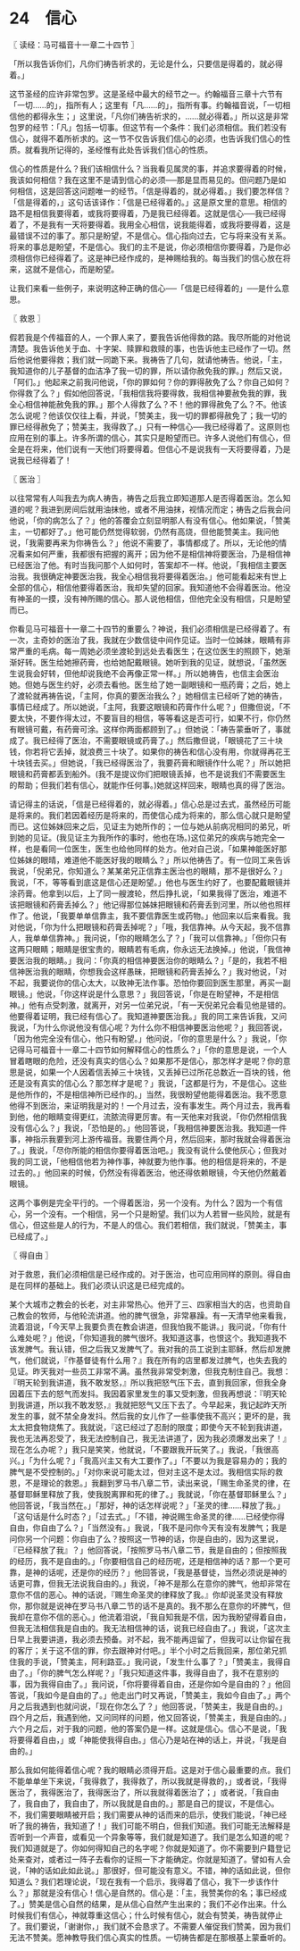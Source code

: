 # 24　信心



〖 读经：马可福音十一章二十四节 〗

「所以我告诉你们，凡你们祷告祈求的，无论是什么，只要信是得着的，就必得着。」

这节圣经的应许非常包罗。这是圣经中最大的经节之一。约翰福音三章十六节有「一切……的」，指所有人；这里有「凡……的」，指所有事。约翰福音说，「一切相信他的都得永生；」这里说，「凡你们祷告祈求的，……就必得着。」所以这是非常包罗的经节：「凡」包括一切事。但这节有一个条件：我们必须相信。我们若没有信心，就得不着所祈求的。这一节不仅告诉我们信心的必须，也告诉我们信心的性质。就看我所记得的，圣经惟有此处告诉我们信心的性质。

信心的性质是什么？我们该相信什么？当我看见属灵的事，并追求要得着的时候，我该如何相信？我在这里不是请到信心的必须──那是显而易见的。但问题乃是如何相信，这是回答这问题唯一的经节。「信是得着的，就必得着。」我们要怎样信？「信是得着的，」这句话该译作：「信是已经得着的。」这是原文里的意思。相信的路不是相信我要得着，或我将要得着，乃是我已经得着。这就是信心──我已经得着了，不是我有一天将要得着。我用全心相信，说我能得着，或我将要得着，这是最错误不过的事了。那只是盼望，不是信心。信心指向过去，它与将来没有关系。将来的事总是盼望，不是信心。我们的主不是说，你必须相信你要得着，乃是你必须相信你已经得着了。这是神已经作成的，是神赐给我的。每当我们的信心放在将来，这就不是信心，而是盼望。

让我们来看一些例子，来说明这种正确的信心──「信是已经得着的」──是什么意思。



〖 救恩 〗

假若我是个传福音的人，一个罪人来了，要我告诉他得救的路。我尽所能的对他说清楚。我告诉他关于血、十字架、赎罪和救赎的事，也告诉他主已经作了一切。然后他说他要得救；我们就一同跪下来。我祷告了几句，就请他祷告。他说，「主，我知道你的儿子基督的血洁净了我一切的罪，所以请你赦免我的罪。」然后又说，「阿们。」他起来之前我问他说，「你的罪如何？你的罪得赦免了么？你自己如何？你得救了么？」假如他回答说，「我相信我将要得救，我相信神要赦免我的罪，我全心相信神能赦免我的罪。」那个人得救了么？不！他的罪得赦免了么？不。他该怎么说呢？他该仅仅往上看，并说，「赞美主，我一切的罪都得赦免了；我一切的罪已经得赦免了；赞美主，我得救了。」只有一种信心──我已经得着了。这原则也应用在别的事上。许多所谓的信心，其实只是盼望而已。许多人说他们有信心，但全是在将来，他们说有一天他们将要得着。但信心不是说我有一天将要得着，乃是说我已经得着了！



〖 医治 〗

以往常常有人叫我去为病人祷告，祷告之后我立即知道那人是否得着医治。怎么知道的呢？我进到房间后就用油抹他，或者不用油抹，视情况而定；祷告之后我会问他说，「你的病怎么了？」他的答覆会立刻显明那人有没有信心。他如果说，「赞美主，一切都好了。」他可能仍然觉得软弱，仍然有高烧，但他能赞美主。我问他说，「我需要再来为你祷告么？」他说不需要了，事情都成了。所以，无论他的情况看来如何严重，我都很有把握的离开；因为他不是相信神将要医治，乃是相信神已经医治了他。有时当我问那个人如何时，答案却不一样。他说，「我相信主要医治我。我很确定神要医治我，我全心相信我将要得着医治。」他可能看起来有世上全部的信心，相信他要得着医治，我却失望的回家。我知道他不会得着医治。他没有神圣的一摸，没有神所赐的信心。那人说他相信，但他完全没有相信，只是盼望而已。

你看见马可福音十一章二十四节的重要么？神说，我们必须相信是已经得着了。有一次，主奇妙的医治了我，我就在少数信徒中间作见证。当时一位姊妹，眼睛有非常严重的毛病。每一周她必须坐渡轮到远处去看医生；在这位医生的照顾下，她渐渐好转。医生给她擦药膏，也给她配戴眼镜。她听到我的见证，就想说，「虽然医生说我会好转，但他却说我绝不会再像正常一样。」所以她祷告，也信主会医治她。但她与医生约好，必须去看他。医生给了她一副眼镜和一瓶药膏；之后，她上了渡轮就再祷告说，「主阿，你真的要医治我么？」她相信主已经听了她的祷告，事情已经成了。所以她说，「主阿，我要这眼镜和药膏作什么呢？」但撒但说，「不要太快，不要作得太过，不要盲目的相信，等等看这是否可行，如果不行，你仍然有眼镜可戴，有药膏可涂。这样你两面都顾到了。」但她说：「祷告蒙垂听了，事就成了。我已经得了医治，不需要眼镜或药膏了。」然后撒但说，「眼镜花了三十块钱，你若将它丢掉，就浪费三十块了。如果你的祷告和信心没有用，你就得再花王十块钱去买。」但她说，「我已经得医治了，我要药膏和眼镜作什么呢？」所以她把眼镜和药膏都丢到船外。(我不是提议你们把眼镜丢掉，也不是说我们不需要医生的帮助；但我们若有信心，就能作任何事。)她就这样回来，眼睛也真的得了医治。

请记得主的话说，「信是已经得着的，就必得着。」信心总是过去式，虽然经历可能是将来的。我们若因着经历是将来的，而使信心成为将来的，那么信心就只是盼望而已。这位姊妹回来之后，见证主为她所作的；一位与她从前病况相同的弟兄，听到她的见证。(我见证主为我所作的事时，他也在场。)这位弟兄的疾病与她完全一样，也是看同一位医生，医生也给他同样的处方。他对自己说，「如果神能医好那位姊妹的眼晴，难道他不能医好我的眼睛么？」所以他祷告了。有一位同工来告诉我说，「倪弟兄，你知道么？某某弟兄正信靠主医治也的眼睛，那不是很好么？」我说，「不，等等看到底这是信心还是盼望。」他也与医生约好了，也要配戴眼镜并涂药膏。他拿到以后，上了同一艘渡轮，然后挣扎说，「如果我得了医治，难道不该把眼镜和药膏丢掉么？」他记得那位姊妹把眼镜和药膏丢到河里，所以他也照样作了。他说，「我要单单信靠主，我不要信靠医生或药物。」他回来以后来看我。我对他说，「你为什么把眼镜和药膏丢掉呢？」「哦，我信靠神。从今天起，我不信靠人，我单单信靠神。」我问说，「你的眼睛怎么了？」「我可以信靠神。」「但你只有这两只眼睛；眼睛是很宝贵的，眼睛若有毛病，你永远无法换掉。」他说，「我信神要医治我的眼睛。」我问：「你真的相信神要医治你的眼睛么？」「是的，我若不相信神医治我的眼睛，你想我会这样愚昧，把眼镜和药膏丢掉么？」我对他说，「对不起，我要说你的信心太大，以致神无法作事。恐怕你要回到医生那里，再买一副眼镜。」他说，「你这样说是什么意思？」我回答说，「你是在盼望神，不是相信神。」他有点受刺激，就离开，对另一位弟兄说，「有一天倪弟兄会看见他是错的。他要得着证明，我已经有信心了。我知道神要医治我。」我的同工来告诉我，又问我说，「为什么你说他没有信心呢？为什么你不相信神要医治他呢？」我回答说，「因为他完全没有信心，他只有盼望。」他问说，「你的意思是什么？」我说，「你记得马可福音十一章二十四节如何解释信心的性质么？」「你的意思是说，一个人冒着瞎眼的危险，还没有真实的信心么？如果那不是信心，那怎样才是呢？你的意思是说，如果一个人因着信丢掉三十块钱，又丢掉已过所花总数近一百块的钱，他还是没有真实的信心么？那怎样才是呢？」我说，「这都是行为，不是信心。这些是他所作的，不是相信神所已经作的。」当然，我很盼望他能得着医治。我不愿意他得不到医治，来证明我是对的！一个月过去，没有事发生。两个月过去，我再看到他，他的眼睛变得更红，流脓流得更厉害。有一天他来对我说，「你仍然相信我没有信心么？」我说，「恐怕是的。」他回答说，「我相信神要医治我。我知道一件事，神指示我要到河上游传福音。我要住两个月，然后回来，那时我就会得着医治了。」我说，「尽你所能的相信你要得着医治吧。」我没有说什么使他灰心；但我对我的同工说，「他相信他若为神作事，神就要为他作事。他的相信是将来的，不是过去的。」他回来的时候，仍然没有得着医治，他还得依赖眼镜，今天他仍然戴着眼镜。

这两个事例是完全平行的。一个得着医治，另一个没有。为什么？因为一个有信心，另一个没有。一个相信，另一个只是盼望。我们以为人若冒一些风险，就是有信心，但这些是人的行为，不是人的信心。我们若相信，我们就说，「赞美主，事已经成了。」



〖 得自由 〗

对于救恩，我们必须相信是已经作成的。对于医治，也可应用同样的原则。得自由是在同样的基础上。我们必须认识这是已经完成的。

某个大城市之教会的长老，对主非常热心。他开了三、四家相当大的店，也资助自己教会的牧师，与他轮流讲道。他的脾气很急，非常暴躁。有一天清早他来看我，流着泪说，「今天早上我要负责在教会讲道，但我怕我不能讲。」我问说，「你有什么难处呢？」他说，「你知道我的脾气很坏。我知道这事，也恨这个。我知道我不该发脾气。我认错，但之后我又发脾气了。我对我的员工说到主耶稣，然后却发脾气，他们就说，『作基督徒有什么用？』我在所有的店里都发过脾气，也失去我的见证。昨天我对一些员工非常不满。虽然我非常受刺激，但我克制住自己。我想：『明天轮到我讲道，我不敢发怒，』所以我把怒气压下去，直到我回家，但我全身因着压下去的怒气而发抖。我因着家里发生的事又受刺激，但我再想说：『明天轮到我讲道，所以我不敢发怒，』我就把怒气又压下去了。今早起来，我记起昨天所发生的事，就不禁全身发抖。然后我的女儿作了一些事使我不高兴；更坏的是，我太太把食物烧焦了。我就说，『这已经过了忍耐的限度；即使今天不轮到我讲道，我也无法再忍受了，我无法控制自己，我无法讲道了，因为我必须爆发出来了！』现在怎么办呢？」我只是笑笑，他就说，「不要跟我开玩笑了。」我说，「我很高兴。」「为什么呢？」「我高兴主又有大工要作了。」「不要以为我是容易办的；我的脾气是不受控制的。」「对你来说可能太过，但对主这不是太过。我相信实际的救恩，不是理论的救恩。」我翻到罗马书八章二节，读出来说，「赐生命圣灵的律，在基督耶稣里释放了我，使我脱离罪和死的律了。」我就说，「你在基督耶稣里么？」他回答说，「我当然在。」「那好，神的话怎样说呢？」「圣灵的律……释放了我。」「这句话是什么时态？」「过去式。」「不错，神说赐生命圣灵的律……已经使你得自由，你自由了么？」「当然没有。」我说，「我不是问你今天有没有发脾气；我是问你另一个问题：你自由了么？按照这一节神的话，你是自由的，因为这里说，『已经释放了我』？」他回答说，「按照罗马书八章二节，我是自由的；但按照我的经历，我不是自由的。」「你要相信自己的经历呢，还是相信神的话？那一个更可靠，是神的话呢，还是你的经历？」他回答说，「我是基督徒，当然必须说是神的话更可靠，但我无法说我自由的。」我说，「神不是那么在意你的脾气，他却非常在意你不信的恶心。神的话说，『赐生命圣灵的律释放了我。』你却说圣灵没有释放你，那你就是说神在罗马书八章二节的话不是真的。我不那么在意你的坏脾气，但我却在意你不信的恶心。」他流着泪说，「我自知我是不信，因为我盼望得着自由，但我无法相信我是自由的。我无法相信神的话，说我已经自由了。」我说，「这次主日早上我要讲道，我必须去预备。对不起，我不能再逗留了，但我可以让你留在我的客厅；关于这不信的罪，你去跟神对付吧。」半个小时之后我回来，那位弟兄抓住我的手说，「赞美主，阿利路亚。」我问说，「发生什么事了？」「赞美主，我得自由了。」「你的脾气怎么样呢？」「我只知道这件事，我得自由了，我不在意别的事，因为我得自由了。」我问说，「你将要得着自由，还是你如今是自由的？」他回答说，「我如今是自由的了。」他走出门时又再说，「赞美主，我如今自由了。」两个月之后我遇到也就问说，「现在你怎么了？」他回答说，「赞美主，我是自由的。」四个月之后，我遇到他，又问同样的问题，他又回答说，「赞美主，我是自由的。」六个月之后，对于我的问题，他的答案仍是一样。这就是信心。信心不是说，「我将要得着自由，」或「神能使我得自由。」信心乃是站在神的话上，并说，「我是自由的。」

那么我如何能得着信心呢？我的眼睛必须得开启。这是对于信心最重要的点。我们不能单单坐下来说，「我得救了，我得救了，所以我就是得救的，」或者说，「我得医治了，我得医治了，我得医治了，所以我就得着医治了；」或者说，「我自由了，我自由了，我自由了，所以我就是自由的。」那是自己的提议，不是信心。不，我们需要眼睛被开启；我们需要从神的话而来的启示，使我们能说，「神已经听了我的祷告，我知道了！」我们可能不明白，但我们知道。我们可能无法解释是否听到一个声音，或看见一个异象等等，我们就是知道了。我们是怎么知道的呢？我们知道就是了。你如何得知自己的名字呢？你就是知道了。你不需要到户籍登记处来查对，或者过一阵子去看你的证照一下才能确定。你就是知道了。譬如有人会说，「神的话如此如此说。」那很好，但可能没有意义。不错，神的话如此说，但你知道么？我们若理论说，「现在我有一个启示，我得着了信心，我下一步该作什么？」那就是没有信心！信心是自然的。信心是：「主，我赞美你的名；事已经成了。」赞美是信心自然的结果，是从信心自然产生出来的；我们不必作出来。什么时候我们有信心，神就尊重这信心；什么时候有信心，就会有赞美，祷告就停止了。我们要说，「谢谢你，」我们就不会恳求了。不需要人催促我们赞美，因为我们无法不赞美。愿神教导我们信心真实的性质。一切祷告都是在那根基上蒙垂听的。

